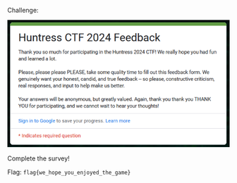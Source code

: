 Challenge:

![Alt text](images/1.challenge.PNG)

Complete the survey!

Flag: ```flag{we_hope_you_enjoyed_the_game}```

